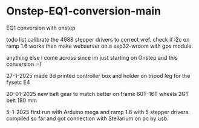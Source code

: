 # Onstep-EQ1-conversion-main
 EQ1 conversion with onstep 

todo list
calibrate the 4988 stepper drivers to correct vref.
check if i2c on ramp 1.6 works then make webserver on a esp32-wroom with gps module.

anything else i come across since im just starting on Onstep and this conversion :-)

27-1-2025
made 3d printed controller box and holder on tripod leg for the fysetc E4

20-01-2025
new belt gear to match better on frame  60T-16T wheels 2GT belt 180 mm

 5-1-2025
 first run with Arduino mega and ramp 1.6 with 5 stepper drivers.
 compiled so far and got connection with Stellarium on pc by usb.

 
